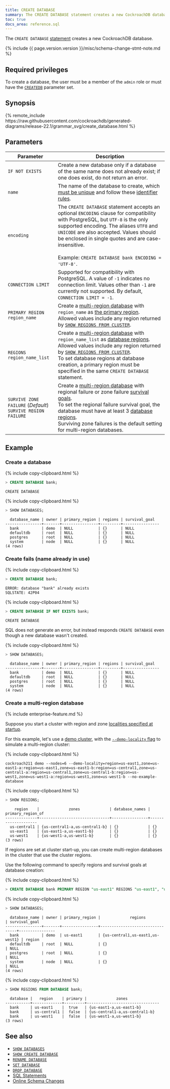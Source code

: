 ```yaml
---
title: CREATE DATABASE
summary: The CREATE DATABASE statement creates a new CockroachDB database.
toc: true
docs_area: reference.sql
---
```


The `CREATE DATABASE` [statement](sql-statements.html) creates a new CockroachDB database.

{% include {{ page.version.version }}/misc/schema-change-stmt-note.md %}

## Required privileges

To create a database, the user must be a member of the `admin` role or must have the [`CREATEDB`](create-role.html#create-a-role-that-can-create-and-rename-databases) parameter set.

## Synopsis

<div>
{% remote_include https://raw.githubusercontent.com/cockroachdb/generated-diagrams/release-22.1/grammar_svg/create_database.html %}
</div>

## Parameters

Parameter | Description
----------|------------
`IF NOT EXISTS` | Create a new database only if a database of the same name does not already exist; if one does exist, do not return an error.
`name` | The name of the database to create, which [must be unique](#create-fails-name-already-in-use) and follow these [identifier rules](keywords-and-identifiers.html#identifiers).
`encoding` | The `CREATE DATABASE` statement accepts an optional `ENCODING` clause for compatibility with PostgreSQL, but `UTF-8` is the only supported encoding. The aliases `UTF8` and `UNICODE` are also accepted. Values should be enclosed in single quotes and are case-insensitive.<br><br>Example: `CREATE DATABASE bank ENCODING = 'UTF-8'`.
`CONNECTION LIMIT` |  Supported for compatibility with PostgreSQL. A value of `-1` indicates no connection limit. Values other than `-1` are currently not supported. By default, `CONNECTION LIMIT = -1`.
`PRIMARY REGION region_name` |  Create a [multi-region database](multiregion-overview.html) with `region_name` as [the primary region](multiregion-overview.html#database-regions).<br>Allowed values include any region returned by [`SHOW REGIONS FROM CLUSTER`](show-regions.html).
`REGIONS region_name_list` |  Create a [multi-region database](multiregion-overview.html) with `region_name_list` as [database regions](multiregion-overview.html#database-regions).<br>Allowed values include any region returned by [`SHOW REGIONS FROM CLUSTER`](show-regions.html).<br>To set database regions at database creation, a primary region must be specified in the same `CREATE DATABASE` statement.
`SURVIVE ZONE FAILURE` (*Default*)<br>`SURVIVE REGION FAILURE` |  Create a [multi-region database](multiregion-overview.html) with regional failure or zone failure [survival goals](multiregion-overview.html#survival-goals).<br>To set the regional failure survival goal, the database must have at least 3 [database regions](multiregion-overview.html#database-regions).<br>Surviving zone failures is the default setting for multi-region databases.

## Example

### Create a database

{% include copy-clipboard.html %}
~~~ sql
> CREATE DATABASE bank;
~~~

~~~
CREATE DATABASE
~~~

{% include copy-clipboard.html %}
~~~ sql
> SHOW DATABASES;
~~~

~~~
  database_name | owner | primary_region | regions | survival_goal
----------------+-------+----------------+---------+----------------
  bank          | demo  | NULL           | {}      | NULL
  defaultdb     | root  | NULL           | {}      | NULL
  postgres      | root  | NULL           | {}      | NULL
  system        | node  | NULL           | {}      | NULL
(4 rows)
~~~

### Create fails (name already in use)

{% include copy-clipboard.html %}
~~~ sql
> CREATE DATABASE bank;
~~~

~~~
ERROR: database "bank" already exists
SQLSTATE: 42P04
~~~

{% include copy-clipboard.html %}
~~~ sql
> CREATE DATABASE IF NOT EXISTS bank;
~~~

~~~
CREATE DATABASE
~~~

SQL does not generate an error, but instead responds `CREATE DATABASE` even though a new database wasn't created.

{% include copy-clipboard.html %}
~~~ sql
> SHOW DATABASES;
~~~

~~~
  database_name | owner | primary_region | regions | survival_goal
----------------+-------+----------------+---------+----------------
  bank          | demo  | NULL           | {}      | NULL
  defaultdb     | root  | NULL           | {}      | NULL
  postgres      | root  | NULL           | {}      | NULL
  system        | node  | NULL           | {}      | NULL
(4 rows)
~~~

### Create a multi-region database

{% include enterprise-feature.md %}

Suppose you start a cluster with region and zone [localities specified at startup](cockroach-start.html#locality).

For this example, let's use a [demo cluster](cockroach-demo.html), with the [`--demo-locality` flag](cockroach-demo.html#general) to simulate a multi-region cluster:

{% include copy-clipboard.html %}
~~~ shell
cockroach211 demo --nodes=6 --demo-locality=region=us-east1,zone=us-east1-a:region=us-east1,zone=us-east1-b:region=us-central1,zone=us-central1-a:region=us-central1,zone=us-central1-b:region=us-west1,zone=us-west1-a:region=us-west1,zone=us-west1-b --no-example-database
~~~

{% include copy-clipboard.html %}
~~~ sql
> SHOW REGIONS;
~~~

~~~
    region    |             zones             | database_names | primary_region_of
--------------+-------------------------------+----------------+--------------------
  us-central1 | {us-central1-a,us-central1-b} | {}             | {}
  us-east1    | {us-east1-a,us-east1-b}       | {}             | {}
  us-west1    | {us-west1-a,us-west1-b}       | {}             | {}
(3 rows)
~~~

If regions are set at cluster start-up, you can create multi-region databases in the cluster that use the cluster regions.

Use the following command to specify regions and survival goals at database creation:

{% include copy-clipboard.html %}
~~~ sql
> CREATE DATABASE bank PRIMARY REGION "us-east1" REGIONS "us-east1", "us-central1", "us-west1" SURVIVE REGION FAILURE;
~~~

{% include copy-clipboard.html %}
~~~ sql
> SHOW DATABASES;
~~~

~~~
  database_name | owner | primary_region |             regions             | survival_goal
----------------+-------+----------------+---------------------------------+----------------
  bank          | demo  | us-east1       | {us-central1,us-east1,us-west1} | region
  defaultdb     | root  | NULL           | {}                              | NULL
  postgres      | root  | NULL           | {}                              | NULL
  system        | node  | NULL           | {}                              | NULL
(4 rows)
~~~

{% include copy-clipboard.html %}
~~~ sql
> SHOW REGIONS FROM DATABASE bank;
~~~

~~~
  database |   region    | primary |             zones
-----------+-------------+---------+--------------------------------
  bank     | us-east1    |  true   | {us-east1-a,us-east1-b}
  bank     | us-central1 |  false  | {us-central1-a,us-central1-b}
  bank     | us-west1    |  false  | {us-west1-a,us-west1-b}
(3 rows)
~~~

## See also

- [`SHOW DATABASES`](show-databases.html)
- [`SHOW CREATE DATABASE`](show-create.html)
- [`RENAME DATABASE`](rename-database.html)
- [`SET DATABASE`](set-vars.html)
- [`DROP DATABASE`](drop-database.html)
- [SQL Statements](sql-statements.html)
- [Online Schema Changes](online-schema-changes.html)
